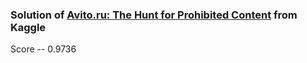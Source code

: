 ### Solution of [Avito.ru: The Hunt for Prohibited Content](https://www.kaggle.com/c/avito-prohibited-content/) from Kaggle

Score -- 0.9736
